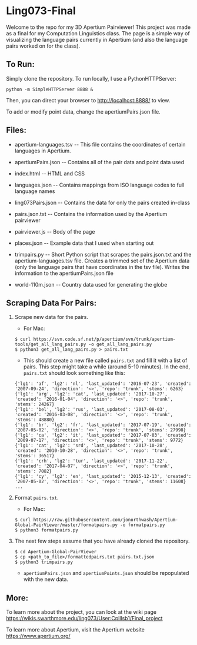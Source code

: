 # Ling073-Final

Welcome to the repo for my 3D Apertium Pairviewer! This project was made as a final for my Computation Linguistics class. The page is a simple way of visualizing the language pairs currently in Apertium (and also the language pairs worked on for the class).

## To Run:
Simply clone the repository. To run locally, I use a PythonHTTPServer:
```
python -m SimpleHTTPServer 8888 &
```
Then, you can direct your browser to <http://localhost:8888/> to view. 

To add or modify point data, change the apertiumPairs.json file.

## Files:
* apertium-languages.tsv -- This file contains the coordinates of certain languages in Apertium.

* apertiumPairs.json -- Contains all of the pair data and point data used

* index.html -- HTML and CSS

* languages.json -- Contains mappings from ISO language codes to full language names

* ling073Pairs.json -- Contains the data for only the pairs created in-class

* pairs.json.txt -- Contains the information used by the Apertium pairviewer

* pairviewer.js -- Body of the page

* places.json -- Example data that I used when starting out

* trimpairs.py -- Short Python script that scrapes the pairs.json.txt and the apertium-languages.tsv file. Creates a trimmed set of the Apertium data (only the language pairs that have coordinates in the tsv file). Writes the information to the apertiumPairs.json file

* world-110m.json -- Country data used for generating the globe

## Scraping Data For Pairs:
1) Scrape new data for the pairs.

    * For Mac:
    ```
    $ curl https://svn.code.sf.net/p/apertium/svn/trunk/apertium-tools/get_all_lang_pairs.py -o get_all_lang_pairs.py
    $ python3 get_all_lang_pairs.py > pairs.txt
    ```

    * This should create a new file called `pairs.txt` and fill it with a list of pairs. This step might take a while (around 5-10 minutes). In the end, `pairs.txt` should look something like this:
    ```
    {'lg1': 'af', 'lg2': 'nl', 'last_updated': '2016-07-23', 'created': '2007-09-24', 'direction': '<>', 'repo': 'trunk', 'stems': 6263}
    {'lg1': 'arg', 'lg2': 'cat', 'last_updated': '2017-10-27', 'created': '2016-01-04', 'direction': '<>', 'repo': 'trunk', 'stems': 24267}
    {'lg1': 'bel', 'lg2': 'rus', 'last_updated': '2017-08-03', 'created': '2016-03-08', 'direction': '<>', 'repo': 'trunk', 'stems': 48880}
    {'lg1': 'br', 'lg2': 'fr', 'last_updated': '2017-07-19', 'created': '2007-05-02', 'direction': '<>', 'repo': 'trunk', 'stems': 27998}
    {'lg1': 'ca', 'lg2': 'it', 'last_updated': '2017-07-03', 'created': '2009-07-17', 'direction': '<>', 'repo': 'trunk', 'stems': 9772}
    {'lg1': 'cat', 'lg2': 'srd', 'last_updated': '2017-10-28', 'created': '2010-10-28', 'direction': '<>', 'repo': 'trunk', 'stems': 36517}
    {'lg1': 'crh', 'lg2': 'tur', 'last_updated': '2017-11-22', 'created': '2017-04-07', 'direction': '<>', 'repo': 'trunk', 'stems': 7082}
    {'lg1': 'cy', 'lg2': 'en', 'last_updated': '2015-12-13', 'created': '2007-05-02', 'direction': '<>', 'repo': 'trunk', 'stems': 11608}
    ...
    ```

2) Format `pairs.txt`.

    * For Mac:
    ```
    $ curl https://raw.githubusercontent.com/jonorthwash/Apertium-Global-PairViewer/master/formatpairs.py -o formatpairs.py
    $ python3 formatpairs.py
    ```

3) The next few steps assume that you have already cloned the repository.

    ```
    $ cd Apertium-Global-PairViewer
    $ cp <path_to_file>/formattedpairs.txt pairs.txt.json
    $ python3 trimpairs.py
    ```

    * `apertiumPairs.json` and `apertiumPoints.json` should be repopulated with the new data.

## More:
To learn more about the project, you can look at the wiki page https://wikis.swarthmore.edu/ling073/User:Cpillsb1/Final_project

To learn more about Apertium, visit the Apertium website https://www.apertium.org/
